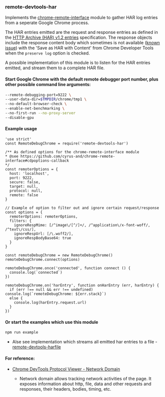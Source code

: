 ### remote-devtools-har

Implements the [chrome-remote-interface](https://github.com/cyrus-and/chrome-remote-interface) module to gather HAR log entries from a seperate Google Chrome process.

The HAR entries emitted are the request and response entries as defined in the [HTTP Archive (HAR) v1.2 entries](https://github.com/ahmadnassri/har-spec/blob/master/versions/1.2.md#entries) specification. The response objects include the response content body which sometimes is not available ([known issue](https://bugs.chromium.org/p/chromium/issues/detail?id=141129#c46)) with the 'Save as HAR with Content' from Chrome Developer Tools when the `preserve log` option is checked.

A possible implementation of this module is to listen for the HAR entries emitted, and stream them to a complete HAR file.

#### Start Google Chrome with the default remote debugger port number, plus other possible command line arguments:

```bash
--remote-debugging-port=9222 \
--user-data-dir=$TMPDIR/chrome/tmp1 \
--no-default-browser-check \
--enable-net-benchmarking \
--no-first-run --no-proxy-server
--disable-gpu
```

#### Example usage
```
'use strict'
const RemoteDebugChrome = require('remote-devtools-har')

/** As defined options for the chrome-remote-interface module
* @see https://github.com/cyrus-and/chrome-remote-interface#cdpoptions-callback
*/
const remoterOptions = {
  host: 'localhost',
  port: 9222,
  secure: false,
  target: null,
  protocol: null,
  remote: false
}

// Example of option to filter out and ignore certain request/response
const options = {
  remoterOptions: remoterOptions,
  filters: {
    ignoreRespMime: [/^image\/[^/]+/, /^application\/x-font-woff/, /^text\/css/],
    ignoreRespUrl: [/\.woff2/],
    ignoreRespBodyBase64: true
  }
}

const remoteDebugChrome = new RemoteDebugChrome()
remoteDebugChrome.connect(options)

remoteDebugChrome.once('connected', function connect () {
  console.log(`connected`)
})

remoteDebugChrome.on('harEntry', function onHarEntry (err, harEntry) {
  if (err !== null && err !== undefined) console.log(`remoteDebugChrome: ${err.stack}`)
  else {
    console.log(harEntry.request.url)
  }
})
```

#### Or start the examples which use this module
```bash
npm run example
```
* Alse see implementation which streams all emitted har entries to a file - [remote-devtools-harfile](https://github.com/glennschler/remote-devtools-harfile)

#### For reference:
* [Chrome DevTools Protocol Viewer - Network Domain](https://chromedevtools.github.io/devtools-protocol/tot/Network)

  * Network domain allows tracking network activities of the page. It exposes information about http, file, data and other requests and responses, their headers, bodies, timing, etc. 
